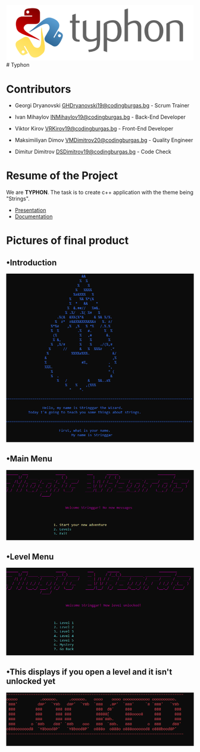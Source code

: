 <img src="images/typhon.png">
# Typhon

# Contributors

- Georgi Dryanovski <GHDryanovski19@codingburgas.bg> - Scrum Trainer

- Ivan Mihaylov <INMihaylov19@codingburgas.bg> - Back-End Developer

- Viktor Kirov <VRKirov19@codingburgas.bg> - Front-End Developer

- Maksimiliyan Dimov <VMDimitrov20@codingburgas.bg> - Quality Engineer

- Dimitur Dimitrov <DSDimitrov19@codingburgas.bg> - Code Check

# Resume of the Project

We are **TYPHON**. The task is to create c++ application with the theme being "Strings".

* [Presentation](#)
* [Documentation](#)

# Pictures of final product

## •Introduction
<img src="images/introduction.png">

## •Main Menu
<img src="images/mainmenu.png">

## •Level Menu
<img src="images/levelmenu.png">

## •This displays if you open a level and it isn't unlocked yet
<img src="images/locked.png">


